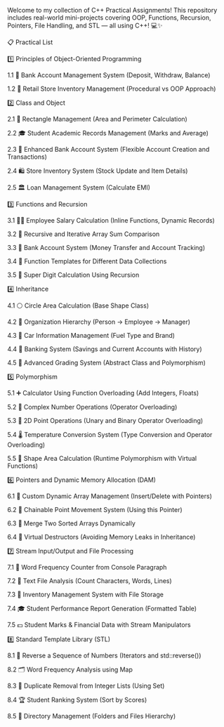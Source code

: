 Welcome to my collection of C++ Practical Assignments!
This repository includes real-world mini-projects covering OOP, Functions, Recursion, Pointers, File Handling, and STL — all using C++! 💻✨

📋 Practical List



1️⃣ Principles of Object-Oriented Programming

1.1 🏦 Bank Account Management System (Deposit, Withdraw, Balance)

1.2 🛒 Retail Store Inventory Management (Procedural vs OOP Approach)

2️⃣ Class and Object

2.1 📐 Rectangle Management (Area and Perimeter Calculation)

2.2 🎓 Student Academic Records Management (Marks and Average)

2.3 🏦 Enhanced Bank Account System (Flexible Account Creation and Transactions)

2.4 🛍️ Store Inventory System (Stock Update and Item Details)

2.5 🏛️ Loan Management System (Calculate EMI)

3️⃣ Functions and Recursion

3.1 👩‍💼 Employee Salary Calculation (Inline Functions, Dynamic Records)

3.2 🔄 Recursive and Iterative Array Sum Comparison

3.3 💸 Bank Account System (Money Transfer and Account Tracking)

3.4 🧩 Function Templates for Different Data Collections

3.5 🔢 Super Digit Calculation Using Recursion

4️⃣ Inheritance

4.1 ⚪ Circle Area Calculation (Base Shape Class)

4.2 🏢 Organization Hierarchy (Person → Employee → Manager)

4.3 🚗 Car Information Management (Fuel Type and Brand)

4.4 🏦 Banking System (Savings and Current Accounts with History)

4.5 📝 Advanced Grading System (Abstract Class and Polymorphism)

5️⃣ Polymorphism

5.1 ➕ Calculator Using Function Overloading (Add Integers, Floats)

5.2 🔷 Complex Number Operations (Operator Overloading)

5.3 📍 2D Point Operations (Unary and Binary Operator Overloading)

5.4 🌡️ Temperature Conversion System (Type Conversion and Operator Overloading)

5.5 🔺 Shape Area Calculation (Runtime Polymorphism with Virtual Functions)

6️⃣ Pointers and Dynamic Memory Allocation (DAM)

6.1 🧠 Custom Dynamic Array Management (Insert/Delete with Pointers)

6.2 🎯 Chainable Point Movement System (Using this Pointer)

6.3 🔗 Merge Two Sorted Arrays Dynamically

6.4 🚫 Virtual Destructors (Avoiding Memory Leaks in Inheritance)

7️⃣ Stream Input/Output and File Processing

7.1 📝 Word Frequency Counter from Console Paragraph

7.2 📄 Text File Analysis (Count Characters, Words, Lines)

7.3 🛒 Inventory Management System with File Storage

7.4 🎓 Student Performance Report Generation (Formatted Table)

7.5 💵 Student Marks & Financial Data with Stream Manipulators

8️⃣ Standard Template Library (STL)

8.1 🔁 Reverse a Sequence of Numbers (Iterators and std::reverse())

8.2 🗂️ Word Frequency Analysis using Map

8.3 🚮 Duplicate Removal from Integer Lists (Using Set)

8.4 🏆 Student Ranking System (Sort by Scores)

8.5 📁 Directory Management (Folders and Files Hierarchy)
